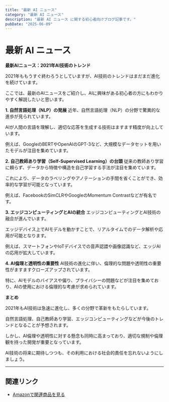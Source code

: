 ```yaml
---
title: "最新 AI ニュース"
category: "最新 AI ニュース"
description: "最新 AI ニュース に関する初心者向けブログ記事です。"
pubDate: "2025-06-09"
---
```


# 最新 AI ニュース

**最新AIニュース：2021年AI技術のトレンド**

2021年ももうすぐ終わろうとしていますが、AI技術のトレンドはまだまだ進化を続けています。

ここでは、最新のAIニュースをご紹介し、AIに興味がある初心者の方にもわかりやすく解説したいと思います。



**1. 自然言語処理（NLP）の発展**
近年、自然言語処理（NLP）の分野で驚異的な進歩が見られています。

AIが人間の言語を理解し、適切な応答を生成する技術はますます精度が向上しています。

例えば、GoogleのBERTやOpenAIのGPT-3など、大規模なデータセットを用いたモデルが注目を集めています。



**2. 自己教師あり学習（Self-Supervised Learning）の台頭**
従来の教師あり学習に頼らず、データから特徴や構造を自己学習する手法が注目を集めています。

これにより、データのラベリングやアノテーションの手間を省くことができ、効率的な学習が可能となっています。

例えば、FacebookのSimCLRやGoogleのMomentum Contrastなどが有名です。



**3. エッジコンピューティングとAIの統合**
エッジコンピューティングとAI技術の融合が進んでいます。

エッジデバイス上でAIモデルを動かすことで、リアルタイムでのデータ解析や応用が可能となります。

例えば、スマートフォンやIoTデバイスでの音声認譞や画像認識など、エッジAIの応用が拡大しています。



**4. AI倫理と透明性の重要性**
AI技術の進化に伴い、倫理的な問題や透明性の重要性がますますクローズアップされています。

特に、AIモデルのバイアスや偏り、プライバシーの問題などが注目を集めており、AIの使用における倫理的な考慮が求められています。



**まとめ**

2021年もAI技術は急速に進化し、多くの分野で革新をもたらしています。

自然言語処理、自己教師あり学習、エッジコンピューティングなどが今後のトレンドとなることが予想されます。

しかし、AI倫理や透明性に対する懸念も同時に高まっており、適切な規制や倫理観を持った開発が重要となっています。

AI技術の将来に期待しつつも、その利用における社会的責任を忘れないようにしましょう。



---

## 関連リンク

- [Amazonで関連商品を見る](https://www.amazon.co.jp/s?k=%E6%9C%80%E6%96%B0+AI+%E3%83%8B%E3%83%A5%E3%83%BC%E3%82%B9&tag=autowritehubai-22)
